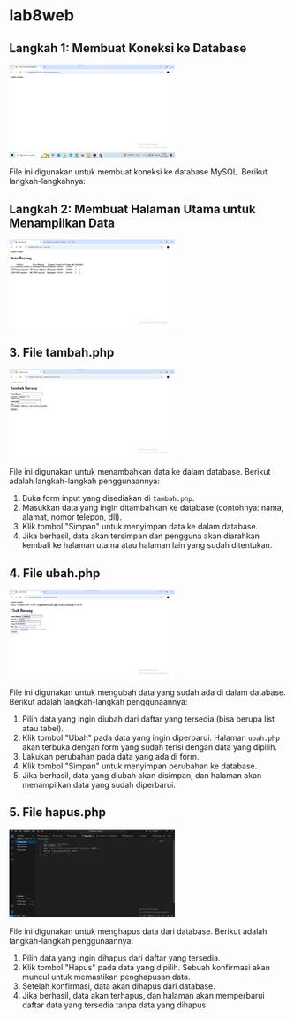 # lab8web
<h2>Langkah 1: Membuat Koneksi ke Database</h2>
<img src="Screenshot 2024-11-25 214113.png" width="300" height="auto">
<p>File ini digunakan untuk membuat koneksi ke database MySQL. Berikut langkah-langkahnya:</p>


<h2>Langkah 2: Membuat Halaman Utama untuk Menampilkan Data</h2>
<img src="Screenshot 2024-11-25 214854.png" width="300" height="auto">




<h2>3. File tambah.php</h2>
<img src="Screenshot 2024-11-25 214232.png" width="300" height="auto">
    <p>File ini digunakan untuk menambahkan data ke dalam database. Berikut adalah langkah-langkah penggunaannya:</p>
    <ol>
        <li>Buka form input yang disediakan di <code>tambah.php</code>.</li>
        <li>Masukkan data yang ingin ditambahkan ke database (contohnya: nama, alamat, nomor telepon, dll).</li>
        <li>Klik tombol "Simpan" untuk menyimpan data ke dalam database.</li>
        <li>Jika berhasil, data akan tersimpan dan pengguna akan diarahkan kembali ke halaman utama atau halaman lain yang sudah ditentukan.</li>
    </ol>

<h2>4. File ubah.php</h2>
<img src="Screenshot 2024-11-25 214321.png" width="300" height="auto">
    <p>File ini digunakan untuk mengubah data yang sudah ada di dalam database. Berikut adalah langkah-langkah penggunaannya:</p>
    <ol>
        <li>Pilih data yang ingin diubah dari daftar yang tersedia (bisa berupa list atau tabel).</li>
        <li>Klik tombol "Ubah" pada data yang ingin diperbarui. Halaman <code>ubah.php</code> akan terbuka dengan form yang sudah terisi dengan data yang dipilih.</li>
        <li>Lakukan perubahan pada data yang ada di form.</li>
        <li>Klik tombol "Simpan" untuk menyimpan perubahan ke database.</li>
        <li>Jika berhasil, data yang diubah akan disimpan, dan halaman akan menampilkan data yang sudah diperbarui.</li>
    </ol>


<h2>5. File hapus.php</h2>
<img src="Screenshot 2024-11-25 214637.png" width="300" height="auto">
    <p>File ini digunakan untuk menghapus data dari database. Berikut adalah langkah-langkah penggunaannya:</p>
    <ol>
        <li>Pilih data yang ingin dihapus dari daftar yang tersedia.</li>
        <li>Klik tombol "Hapus" pada data yang dipilih. Sebuah konfirmasi akan muncul untuk memastikan penghapusan data.</li>
        <li>Setelah konfirmasi, data akan dihapus dari database.</li>
        <li>Jika berhasil, data akan terhapus, dan halaman akan memperbarui daftar data yang tersedia tanpa data yang dihapus.</li>
    </ol>
